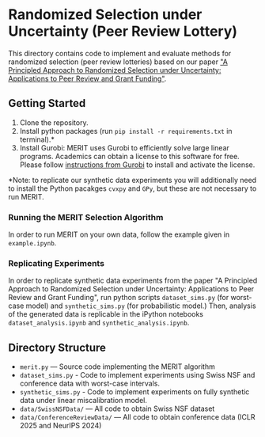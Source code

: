 # Randomized Selection under Uncertainty (Peer Review Lottery)

This directory contains code to implement and evaluate methods for randomized selection (peer review lotteries) based on our paper ["A Principled Approach to Randomized Selection under
Uncertainty: Applications to Peer Review and Grant Funding"](https://arxiv.org/pdf/2506.19083).

## Getting Started

1. Clone the repository.
2. Install python packages (run `pip install -r requirements.txt` in terminal).*
3. Install Gurobi: MERIT uses Gurobi to efficiently solve large linear programs. Academics can obtain a license to this software for free. Please follow [instructions from Gurobi](https://www.gurobi.com/academia/academic-program-and-licenses/) to install and activate the license.

*Note: to replicate our synthetic data experiments you will additionally need to install the Python pacakges `cvxpy` and `GPy`, but these are not necessary to run MERIT.

### Running the MERIT Selection Algorithm

In order to run MERIT on your own data, follow the example given in `example.ipynb`.

### Replicating Experiments

In order to replicate synthetic data experiments from the paper "A Principled Approach to Randomized Selection under
Uncertainty: Applications to Peer Review and Grant Funding", run python scripts `dataset_sims.py` (for worst-case model) and `synthetic_sims.py` (for probabilistic model.) Then, analysis of the generated data is replicable in the iPython notebooks `dataset_analysis.ipynb` and `synthetic_analysis.ipynb`.

## Directory Structure

- `merit.py` — Source code implementing the MERIT algorithm
- `dataset_sims.py` - Code to implement experiments using Swiss NSF and conference data with worst-case intervals.
- `synthetic_sims.py` - Code to implement experiments on fully synthetic data under linear miscalibration model.
- `data/SwissNSFData/` — All code to obtain Swiss NSF dataset
- `data/ConferenceReviewData/` — All code to obtain conference data (ICLR 2025 and NeurIPS 2024)